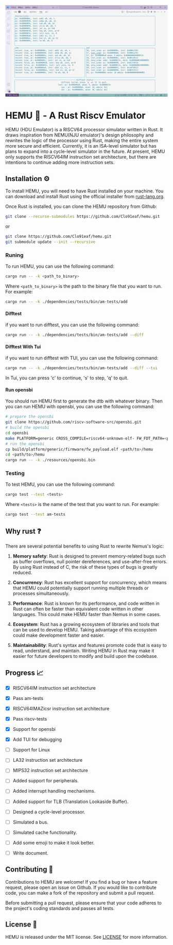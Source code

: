 ![HEMU](./doc/pic.png)

# HEMU 🚀 - A Rust Riscv Emulator

HEMU (HDU Emulator) is a RISCV64 processor simulator written in Rust. It draws inspiration from NEMU(NJU emulator)'s design philosophy and rewrites the logic of the processor using Rust, making the entire system more secure and efficient. Currently, it is an ISA-level simulator but has plans to expand into a cycle-level simulator in the future. At present, HEMU only supports the RISCV64IM instruction set architecture, but there are intentions to continue adding more instruction sets.

## Installation ⚙️

To install HEMU, you will need to have Rust installed on your machine. You can download and install Rust using the official installer from [rust-lang.org](https://www.rust-lang.org/tools/install).

Once Rust is installed, you can clone the HEMU repository from Github:

```sh
git clone --recurse-submodules https://github.com/Clo91eaf/hemu.git
```

or

```sh
git clone https://github.com/Clo91eaf/hemu.git
git submodule update --init --recursive
```

### Runing

To run HEMU, you can use the following command:

```sh
cargo run -- -k <path_to_binary>
```

Where `<path_to_binary>` is the path to the binary file that you want to run. For example:

```sh
cargo run -- -k ./dependencies/tests/bin/am-tests/add
```

#### Difftest

if you want to run difftest, you can use the following command:

```sh
cargo run -- -k ./dependencies/tests/bin/am-tests/add --diff
```

#### Difftest With Tui

if you want to run difftest with TUI, you can use the following command:

```sh
cargo run -- -k ./dependencies/tests/bin/am-tests/add --diff --tui
```

In Tui, you can press 'c' to continue, 's' to step, 'q' to quit.

#### Run opensbi

You should run HEMU first to generate the dtb with whatever binary. Then you can run HEMU with opensbi, you can use the following command:

```sh
# prepare the opensbi
git clone https://github.com/riscv-software-src/opensbi.git
# build the opensbi
cd opensbi
make PLATFORM=generic CROSS_COMPILE=riscv64-unknown-elf- FW_FDT_PATH=<path/to>/hemu/dependencies/opensbi/hemu.dtb
# run the opensbi
cp build/platform/generic/firmware/fw_payload.elf <path/to>/hemu
cd <path/to>/hemu
cargo run -- -k ./resources/opensbi.bin
```

### Testing

To test HEMU, you can use the following command:

```sh
cargo test --test <tests>
```

Where `<tests>` is the name of the test that you want to run. For example:

```sh
cargo test --test am-tests
```

## Why rust ❓

There are several potential benefits to using Rust to rewrite Nemus's logic:

1. **Memory safety**: Rust is designed to prevent memory-related bugs such as buffer overflows, null pointer dereferences, and use-after-free errors. By using Rust instead of C, the risk of these types of bugs is greatly reduced.

2. **Concurrency**: Rust has excellent support for concurrency, which means that HEMU could potentially support running multiple threads or processes simultaneously.

3. **Performance**: Rust is known for its performance, and code written in Rust can often be faster than equivalent code written in other languages. This could make HEMU faster than Nemus in some cases.

4. **Ecosystem**: Rust has a growing ecosystem of libraries and tools that can be used to develop HEMU. Taking advantage of this ecosystem could make development faster and easier.

5. **Maintainability**: Rust's syntax and features promote code that is easy to read, understand, and maintain. Writing HEMU in Rust may make it easier for future developers to modify and build upon the codebase.

## Progress 📈

- [x] RISCV64IM instruction set architecture
- [x] Pass am-tests
- [x] RISCV64IMAZicsr instruction set architecture
- [x] Pass riscv-tests
- [x] Support for opensbi
- [x] Add TUI for debugging
- [ ] Support for Linux

- [ ] LA32 instruction set architecture
- [ ] MIPS32 instruction set architecture
- [ ] Added support for peripherals.
- [ ] Added interrupt handling mechanisms.
- [ ] Added support for TLB (Translation Lookaside Buffer).
- [ ] Designed a cycle-level processor.
- [ ] Simulated a bus.
- [ ] Simulated cache functionality.

- [ ] Add some emoji to make it look better.
- [ ] Write document.

## Contributing 🤝

Contributions to HEMU are welcome! If you find a bug or have a feature request, please open an issue on Github. If you would like to contribute code, you can make a fork of the repository and submit a pull request.

Before submitting a pull request, please ensure that your code adheres to the project's coding standards and passes all tests.

## License 📜

HEMU is released under the MIT license. See [LICENSE](https://github.com/username/HEMU/blob/master/LICENSE) for more information.
